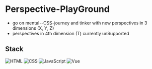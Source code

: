 # Perspective-PlayGround

* go on mental--CSS-journey and tinker with new perspectives in 3 dimensions (X, Y, Z)
* perspectives in 4th dimension (T) currently unSupported

## Stack

![HTML](https://img.shields.io/badge/-HTML-E34F26?style=flat-square&logo=html5&logoColor=white)
![CSS](https://img.shields.io/badge/-CSS-1572B6?style=flat-square&logo=css3)
![JavaScript](https://img.shields.io/badge/-JavaScript-F7DF1E?style=flat-square&logo=javascript&logoColor=black)
![Vue](https://img.shields.io/badge/-Vue-4FC08D?style=flat-square&logo=vue.js&logoColor=white)